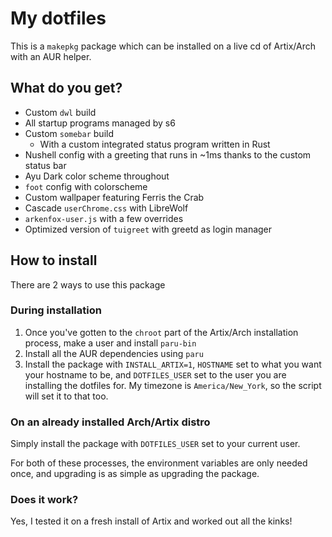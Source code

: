 # My dotfiles

This is a `makepkg` package which can be installed on a live cd of Artix/Arch with an
AUR helper.

## What do you get?

- Custom `dwl` build
- All startup programs managed by s6
- Custom `somebar` build
  - With a custom integrated status program written in Rust
- Nushell config with a greeting that runs in ~1ms thanks to the custom status bar
- Ayu Dark color scheme throughout
- `foot` config with colorscheme
- Custom wallpaper featuring Ferris the Crab
- Cascade `userChrome.css` with LibreWolf
- `arkenfox-user.js` with a few overrides
- Optimized version of `tuigreet` with greetd as login manager

## How to install
There are 2 ways to use this package

### During installation

1. Once you've gotten to the `chroot` part of the Artix/Arch installation process, make
a user and install `paru-bin`
2. Install all the AUR dependencies using `paru`
3. Install the package with `INSTALL_ARTIX=1`, `HOSTNAME` set to what you want your
hostname to be, and `DOTFILES_USER` set to the user you are installing the dotfiles
for. My timezone is `America/New_York`, so the script will set it to that too.

### On an already installed Arch/Artix distro

Simply install the package with `DOTFILES_USER` set to your current user.

For both of these processes, the environment variables are only needed once, and upgrading
is as simple as upgrading the package.

### Does it work?

Yes, I tested it on a fresh install of Artix and worked out all the kinks!